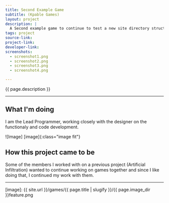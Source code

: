 ```yaml
---
title: Second Example Game
subtitle: (Kpable Games)
layout: project
description: |
  A Second example game to continue to test a new site directory structure. Currently in development.
tags: project
source-link: 
project-link: 
developer-link: 
screenshots:
  - screenshot1.png
  - screenshot2.png
  - screenshot3.png	
  - screenshot4.png	

---
```


<!-- Description -->
{{ page.description }}

---

## What I'm doing 

I am the Lead Programmer, working closely with the designer on the functionaly and code development.


![Image] [image]{:class="image fit"}

<!--excerpt_end-->

## How this project came to be

Some of the members I worked with on a previous project (Artificial Infiltration) wanted to continue working on games together and since I like doing that, I continued my work with them.


---


[image]: {{ site.url }}/games/{{ page.title | slugify }}/{{ page.image_dir }}feature.png